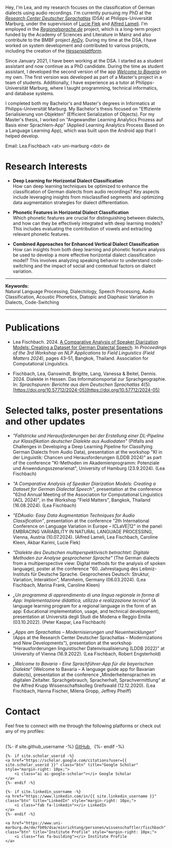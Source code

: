 Hey, I'm Lea, and my research focuses on the classification of German dialects using audio recordings. I'm currently pursuing my PhD at the [_Research Center Deutscher Sprachatlas_](https://www.uni-marburg.de/en/fb09/dsa) (DSA) at Philipps-Universität Marburg, under the supervision of [Lucie Flek](https://www.uni-bonn.de/de/forschung-lehre/forschungsprofil/transdisziplinaere-forschungsbereiche/tra1/mitgliederverzeichnis/lucie-flek) and [Alfred Lameli](https://www.uni-marburg.de/de/fb09/dsa/einrichtung/personen/lameli/start-99). I'm employed in the [_Regionalsprache.de_](https://regionalsprache.de/en/home.aspx) project, which is a long-term project funded by the Academy of Sciences and Literature in Mainz and also contribute to the BMBF project [_AnDy_](https://www.uni-marburg.de/en/fb09/dsa/projects/current-projects/andy). During my time at the DSA, I have worked on system development and contributed to various projects, including the creation of the [_Hessenplattform_](https://dsa.info/hessen/).

Since January 2021, I have been working at the DSA. I started as a student assistant and now continue as a PhD candidate. During the time as student assistant, I developed the second version of the app [_Welcome to Bavaria_](https://www.uni-marburg.de/de/fb09/dsa/projekte/abgeschlossene-projekte/app-welcome-to-bavaria-1/app-welcome-to-bavaria) on my own. The first version was developed as part of a Master's project in a team of students. Additionally, I have experience as a tutor at Philipps-Universität Marburg, where I taught programming, technical informatics, and database systems.

I completed both my Bachelor's and Master's degrees in Informatics at Philipps-Universität Marburg. My Bachelor's thesis focused on "Effiziente Serialisierung von Objekten" (Efficient Serialization of Objects). For my Master's thesis, I worked on "Angewandter Learning Analytics Prozess auf Basis einer Sprachlern-App" (Applied Learning Analytics Process Based on a Language Learning App), which was built upon the Android app that I helped develop.

<span class="highlight-color">Email</span>: Lea.Fischbach \<at\> uni-marburg \<dot\> de

# Research Interests

<!--
My research is organized into three main areas of focus:

1. **Horizontal Dialect Classification Using Deep Learning**  
   *How can deep learning techniques be optimized to improve the classification of German dialects based on audio recordings?*

   - **Insights from Misclassified Segments:**  
     What insights can be gained by comparing the properties of misclassified segments with the overall dataset properties?

   - **Data Augmentation:**  
     How does data augmentation affect dialect classification model performance, and what are the optimal strategies for balancing augmentation with original data, particularly regarding the types of augmentation used, its impact on rare speakers and dialects, and the potential shift in model focus from speaker recognition to dialect differentiation?

2. **Horizontal Dialect Classification Using Phonetic Features**  
   *Which phonetic features are most effective in distinguishing between dialects, and how can they be integrated with deep learning models?*

   - **Vowel Contributions:**  
     How much information do vowels alone contribute to dialect classification compared to full audio segments?

   - **Phonetic Feature Extraction:**  
     What are the most relevant phonetic features for distinguishing dialects, and how can they be extracted?

3. **Combined Approaches for Vertical Dialect Classification**  
   *Can insights from deep learning and phonetic feature analysis be used to construct an enhanced dialect classification model for horizontal classification?*

   - **Dialect Switching Analysis:**  
     How can the analysis of individual speaking behavior and dialectal variation within specific segments reveal whether a speaker is a dialect switcher, shifter, or remains consistent, and what factors, such as social environment, audience, and conversational context, influence these dialectal changes?
-->

- **Deep Learning for Horizontal Dialect Classification**<br>
How can deep learning techniques be optimized to enhance the classification of German dialects from audio recordings? Key aspects include leveraging insights from misclassified segments and optimizing data augmentation strategies for dialect differentiation.

- **Phonetic Features in Horizontal Dialect Classification**<br>
Which phonetic features are crucial for distinguishing between dialects, and how can they be effectively integrated with deep learning models? This includes evaluating the contribution of vowels and extracting relevant phonetic features.

- **Combined Approaches for Enhanced Vertical Dialect Classification**<br>
How can insights from both deep learning and phonetic feature analysis be used to develop a more effective horizontal dialect classification model? This involves analyzing speaking behavior to understand code-switching and the impact of social and contextual factors on dialect variation.

---

**Keywords:**  
<span class="highlight-color">Natural Language Processing</span>, <span class="highlight-color">Dialectology</span>, <span class="highlight-color">Speech Processing</span>, <span class="highlight-color">Audio Classification</span>, <span class="highlight-color">Acoustic Phonetics</span>, <span class="highlight-color">Diatopic and Diaphasic Variation in Dialects</span>, <span class="highlight-color">Code-Switching</span>

---

# Publications
- <span class="highlight-color">Lea Fischbach</span>. 2024. [A Comparative Analysis of Speaker Diarization Models: Creating a Dataset for German Dialectal Speech](https://aclanthology.org/2024.fieldmatters-1.6/). In _Proceedings of the 3rd Workshop on NLP Applications to Field Linguistics (Field Matters 2024)_, pages 43–51, Bangkok, Thailand. Association for Computational Linguistics.

- <span class="highlight-color">Fischbach, Lea</span>, Ganswindt, Brigitte, Lang, Vanessa & Beitel, Dennis. 2024. Dialekte in Hessen. Das Informationsportal zur Sprachgeographie. In: _Sprachspuren: Berichte aus dem Deutschen Sprachatlas_ 4(5). [https://doi.org/10.57712/2024-05](https://doi.org/10.57712/2024-05)

# Selected talks, poster presentations and other updates
- _"Fallstricke und Herausforderungen bei der Erstellung einer DL-Pipeline zur Klassifikation deutscher Dialekte aus Audiodaten"_ (Pitfalls and Challenges in Developing a Deep Learning Pipeline for Classifying German Dialects from Audio Data), presentation at the workshop "KI in der Linguistik: Chancen und Herausforderungen (LDDB 2024)" as part of the conference "KI-Methoden im Akademienprogramm: Potenziale und Anwendungsszenarienat", University of Hamburg (23.9.2024). (<span class="highlight-color">Lea Fischbach</span>)

- _"A Comparative Analysis of Speaker Diarization Models: Creating a Dataset for German Dialectal Speech"_, presentation at the conference "62nd Annual Meeting of the Association for Computational Linguistics (ACL 2024)", in the Workshop "Field Matters", Bangkok, Thailand (16.08.2024). (<span class="highlight-color">Lea Fischbach</span>)

- _"EDAudio: Easy Data Augmentation Techniques for Audio Classification"_, presentation at the conference "2th International Conference on Language Variation in Europe – ICLaVE\|12" in the panel: EMBRACING VARIABILITY IN NATURAL LANGUAGE PROCESSING, Vienna, Austria (10.07.2024). (Alfred Lameli, <span class="highlight-color">Lea Fischbach</span>, Caroline Kleen, Akbar Karimi, Lucie Flek)

- _"Dialekte des Deutschen multiperspektivisch betrachtet: Digitale Methoden zur Analyse gesprochener Sprache"_ (The German dialects from a multiperspective view: Digital methods for the analysis of spoken language), poster at the conference "60. Jahrestagung des Leibniz-Instituts für Deutsche Sprache. Gesprochenes Deutsch: Struktur, Variation, Interaktion", Mannheim, Germany (06.03.2024). (<span class="highlight-color">Lea Fischbach</span>, Marina Frank, Caroline Kleen)

- _„Un programma di apprendimento di una lingua regionale in forma di App: Implementazione didattica, utilizzo e realizzazione tecnica“_ (A language learning program for a regional language in the form of an app: Educational implementation, usage, and technical development), presentation at Università degli Studi die Modena e Reggio Emilia (03.10.2022). (Peter Kaspar, <span class="highlight-color">Lea Fischbach</span>)

- _„Apps am Sprachatlas – Modernisierungen und Neuentwicklungen“_ (Apps at the Research Center Deutscher Sprachatlas – Modernizations and New Developments"), presentation at the workshop "Herausforderungen linguistischer Datenvisualisierung (LDDB 2022)" at University of Vienna (16.9.2022). (<span class="highlight-color">Lea Fischbach</span>, Robert Engsterhold)

- _„Welcome to Bavaria – Eine Sprachführer-App für die bayerischen Dialekte“_ (Welcome to Bavaria – A language guide app for Bavarian dialects), presentation at the conference „Minderheitensprachen im digitalen Zeitalter. Sprachgebrauch, Spracherhalt, Sprachvermittlung“ at the Alfred Krupp Wissenschaftskolleg Greifswald (12.12.2020). (<span class="highlight-color">Lea Fischbach</span>, Hanna Fischer, Milena Gropp, Jeffrey Pheiff)

# Contact
Feel free to connect with me through the following platforms or check out any of my profiles: <br><br>

<div class="buttons-cluster">
    {%- if site.github_username -%}
    <a href="https://github.com/{{ site.github_username }}" class="btn" title="GitHub" style="margin-right: 10px;">
        <i class="fab fa-github"></i> GitHub
    </a>
    {%- endif -%}

    {%- if site.scholar_userid -%}
    <a href="https://scholar.google.com/citations?user={{ site.scholar_userid }}" class="btn" title="Google Scholar" style="margin-right: 10px;">
        <i class="ai ai-google-scholar"></i> Google Scholar
    </a>
    {%- endif -%}

    {%- if site.linkedin_username -%}
    <a href="https://www.linkedin.com/in/{{ site.linkedin_username }}" class="btn" title="LinkedIn" style="margin-right: 10px;">
        <i class="fab fa-linkedin"></i> LinkedIn
    </a>
    {%- endif -%}

    <a href="https://www.uni-marburg.de/de/fb09/dsa/einrichtung/personen/wissenschaftler/fischbach" class="btn" title="Institute Profile" style="margin-right: 10px;">
        <i class="fas fa-building"></i> Institute Profile
    </a>
</div>
